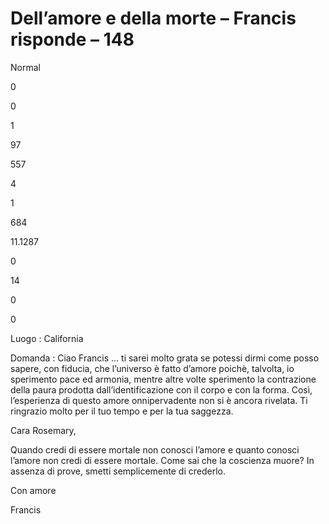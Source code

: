 # Dell’amore e della morte – Francis risponde – 148














 





Normal


0


0


1


97


557


4


1


684


11.1287

















0






14


0


0







   
      















Luogo&nbsp;: California








 





Domanda&nbsp;: Ciao Francis &hellip; ti sarei molto grata se potessi dirmi come posso sapere, con fiducia, che l&rsquo;universo &egrave; 
fatto
 d&rsquo;amore poich&egrave;, talvolta, io sperimento pace ed armonia, mentre altre volte sperimento la contrazione della paura prodotta dall&rsquo;identificazione con il corpo e con la forma. Cos&igrave;, l&rsquo;esperienza di questo amore onnipervadente non si &egrave; ancora rivelata. Ti ringrazio molto per il tuo tempo e per la tua saggezza.







Cara Rosemary,







Quando credi di essere mortale non conosci l&rsquo;amore e quanto conosci l&rsquo;amore non credi di essere mortale. Come sai che la coscienza muore? In assenza di prove, smetti semplicemente di crederlo.





 




Con amore




  
Francis









